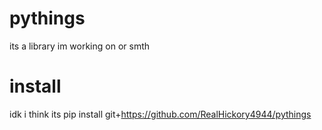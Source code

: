 # pythings
its a library im working on or smth

# install
idk i think its 
pip install git+https://github.com/RealHickory4944/pythings
